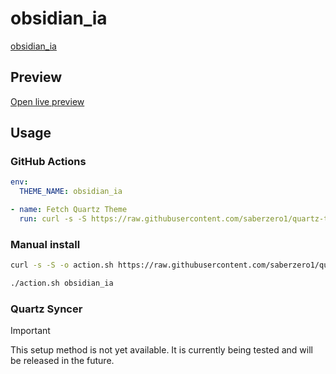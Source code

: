 # obsidian_ia

[obsidian_ia](#)

## Preview

[Open live preview](https://quartz-themes.github.io/obsidian_ia/)

## Usage

### GitHub Actions

```yaml
env:
  THEME_NAME: obsidian_ia
```

```yaml
- name: Fetch Quartz Theme
  run: curl -s -S https://raw.githubusercontent.com/saberzero1/quartz-themes/master/action.sh | bash -s -- $THEME_NAME
```

### Manual install

```bash
curl -s -S -o action.sh https://raw.githubusercontent.com/saberzero1/quartz-themes/master/action.sh

./action.sh obsidian_ia
```

### Quartz Syncer

> [!IMPORTANT]
> This setup method is not yet available. It is currently being tested and will be released in the future.
